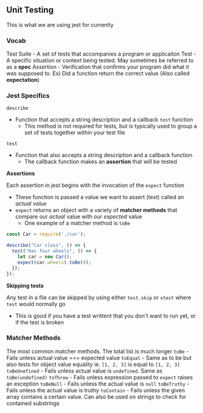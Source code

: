 ## Unit Testing ##
This is what we are using jest for currently

### Vocab ###
Test Suite - A set of tests that accompanies a program or applicaiton
Test - A specific situation or context being tested. May sometimes be referred to as a **spec**
Assertion - Verification that confirms your program did what it was supposed to. Ex) Did a function return the correct value (Also called **expectation**)

### Jest Specifics ###
`describe` 
- Function that accepts a string description and a callback `test` function
  - This method is not required for tests, but is typically used to group a set of tests together within your test file

`test`
- Function that also accepts a string description and a callback function
  - The callback function makes an **assertion** that will be tested

**Assertions**

Each assertion in jest begins with the invocation of the `expect` function
- These function is passed a value we want to assert (test) called an *actual value*
- `expect` returns an object with a variety of **matcher methods** that compare our *actual* value with our *expected* value
  - One example of a matcher method is `toBe`

```javascript
const Car = require('./car');

describe("Car class", () => {
  test("Has four wheels", () => {
    let car = new Car();
    expect(car.wheels).toBe(4);
  });
});
```
**Skipping tests**

Any test in a file can be skipped by using either `test.skip` or `xtest` where `test` would normally go
- This is good if you have a test writtent that you don't want to run yet, or if the test is broken

### Matcher Methods ###
The most common matcher methods. The total list is much longer
`toBe` - Fails unless actual value === expected value
`toEqual` - Same as to be but also tests for object value equality ie. `[1, 2, 3]` is equal to `[1, 2, 3]`
`toBeUnefined` - Fails unless actual value is `undefined`. Same as `toBe(undefined)`
`toThrow` - Fails unless expression passed to `expect` raises an exception
`toBeNull` - Fails unless the actual value is `null`
`toBeTruthy` - Fails unless the actual value is truthy
`toContain` - Fails unless the given array contains a certain value. Can also be used on strings to check for contained substrings

